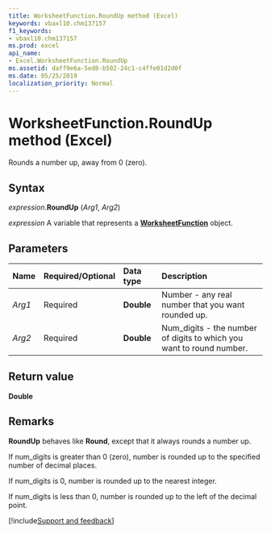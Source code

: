 ```yaml
---
title: WorksheetFunction.RoundUp method (Excel)
keywords: vbaxl10.chm137157
f1_keywords:
- vbaxl10.chm137157
ms.prod: excel
api_name:
- Excel.WorksheetFunction.RoundUp
ms.assetid: daff9e6a-5ed8-b502-24c1-c4ffe01d2d0f
ms.date: 05/25/2019
localization_priority: Normal
---
```



# WorksheetFunction.RoundUp method (Excel)

Rounds a number up, away from 0 (zero).


## Syntax

_expression_.**RoundUp** (_Arg1_, _Arg2_)

_expression_ A variable that represents a **[WorksheetFunction](Excel.WorksheetFunction.md)** object.


## Parameters

|Name|Required/Optional|Data type|Description|
|:-----|:-----|:-----|:-----|
| _Arg1_|Required| **Double**|Number - any real number that you want rounded up.|
| _Arg2_|Required| **Double**|Num_digits - the number of digits to which you want to round number.|

## Return value

**Double**


## Remarks

**RoundUp** behaves like **Round**, except that it always rounds a number up.
    
If num_digits is greater than 0 (zero), number is rounded up to the specified number of decimal places.
    
If num_digits is 0, number is rounded up to the nearest integer.
    
If num_digits is less than 0, number is rounded up to the left of the decimal point.
    


[!include[Support and feedback](~/includes/feedback-boilerplate.md)]
